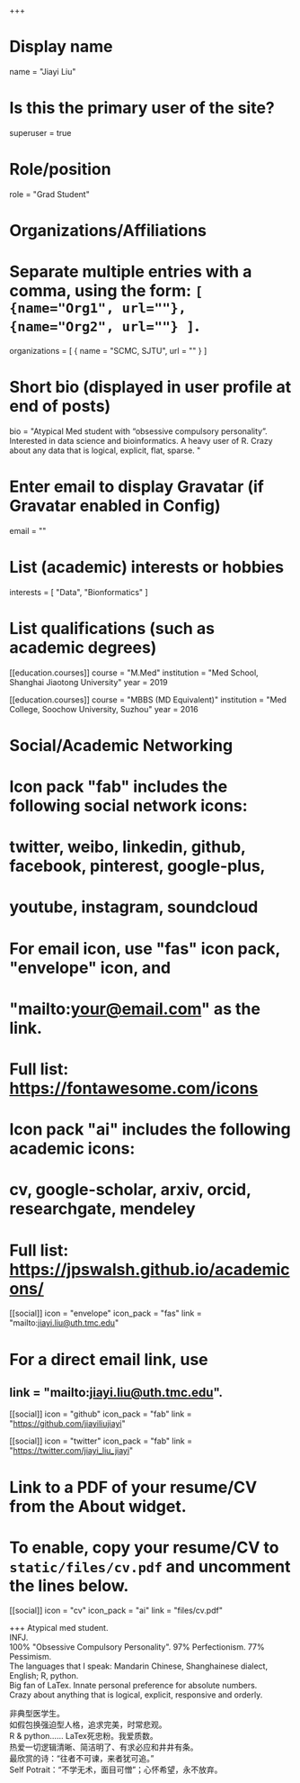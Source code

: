 +++
# Display name
name = "Jiayi Liu"

# Is this the primary user of the site?
superuser = true

# Role/position
role = "Grad Student"

# Organizations/Affiliations
#   Separate multiple entries with a comma, using the form: `[ {name="Org1", url=""}, {name="Org2", url=""} ]`.
organizations = [ { name = "SCMC, SJTU", url = "" } ]

# Short bio (displayed in user profile at end of posts)
bio = "Atypical Med student with “obsessive compulsory personality”.  Interested in data science and bioinformatics.  A heavy user of R. Crazy about any data that is logical, explicit, flat, sparse. "

# Enter email to display Gravatar (if Gravatar enabled in Config)
email = ""

# List (academic) interests or hobbies
interests = [
  "Data",
  "Bionformatics"
]

# List qualifications (such as academic degrees)
[[education.courses]]
  course = "M.Med"
  institution = "Med School, Shanghai Jiaotong University"
  year = 2019

[[education.courses]]
  course = "MBBS (MD Equivalent)"
  institution = "Med College, Soochow University, Suzhou"
  year = 2016

# Social/Academic Networking
#
# Icon pack "fab" includes the following social network icons:
#
#   twitter, weibo, linkedin, github, facebook, pinterest, google-plus,
#   youtube, instagram, soundcloud
#
#   For email icon, use "fas" icon pack, "envelope" icon, and
#   "mailto:your@email.com" as the link.
#
#   Full list: https://fontawesome.com/icons
#
# Icon pack "ai" includes the following academic icons:
#
#   cv, google-scholar, arxiv, orcid, researchgate, mendeley
#
#   Full list: https://jpswalsh.github.io/academicons/

[[social]]
  icon = "envelope"
  icon_pack = "fas"
  link = "mailto:jiayi.liu@uth.tmc.edu"  
# For a direct email link, use      
##  link = "mailto:jiayi.liu@uth.tmc.edu".

[[social]]
  icon = "github"
  icon_pack = "fab"
  link = "https://github.com/jiayiliujiayi"

[[social]]
  icon = "twitter"
  icon_pack = "fab"
  link = "https://twitter.com/jiayi_liu_jiayi"

# Link to a PDF of your resume/CV from the About widget.
# To enable, copy your resume/CV to `static/files/cv.pdf` and uncomment the lines below.
 [[social]]
   icon = "cv"
   icon_pack = "ai"
   link = "files/cv.pdf"

+++
Atypical med student.  
INFJ.  
100% "Obsessive Compulsory Personality". 97% Perfectionism. 77% Pessimism.  
The languages that I speak: Mandarin Chinese, Shanghainese dialect, English; R, python.  
Big fan of LaTex. Innate personal preference for absolute numbers.  
Crazy about anything that is logical, explicit, responsive and orderly.  

非典型医学生。  
如假包换强迫型人格，追求完美，时常悲观。  
R \& python…… LaTex死忠粉。我爱质数。  
热爱一切逻辑清晰、简洁明了、有求必应和井井有条。  
最欣赏的诗：“往者不可谏，来者犹可追。”  
Self Potrait：“不学无术，面目可憎”；心怀希望，永不放弃。  
